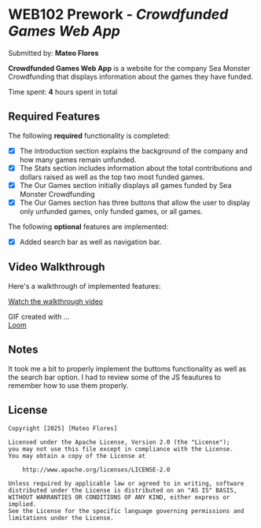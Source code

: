 # WEB102 Prework - *Crowdfunded Games Web App*

Submitted by: **Mateo Flores**

**Crowdfunded Games Web App** is a website for the company Sea Monster Crowdfunding that displays information about the games they have funded.

Time spent: **4** hours spent in total

## Required Features

The following **required** functionality is completed:

* [x] The introduction section explains the background of the company and how many games remain unfunded.
* [x] The Stats section includes information about the total contributions and dollars raised as well as the top two most funded games.
* [x] The Our Games section initially displays all games funded by Sea Monster Crowdfunding
* [x] The Our Games section has three buttons that allow the user to display only unfunded games, only funded games, or all games.

The following **optional** features are implemented:

* [X] Added search bar as well as navigation bar.

## Video Walkthrough

Here's a walkthrough of implemented features:

[Watch the walkthrough video](https://www.loom.com/share/66f317c131f24528bc50321aea7d2067?sid=b0cc1a1e-fd88-4870-a079-2b763571354e)

<!-- Replace this with whatever GIF tool you used! -->
GIF created with ...  
[Loom](https://www.loom.com/) 

## Notes

It took me a bit to properly implement the buttoms functionality as well as the search bar option. I had to review some of the JS feautures to remember how to use them properly.

## License

    Copyright [2025] [Mateo Flores]

    Licensed under the Apache License, Version 2.0 (the "License");
    you may not use this file except in compliance with the License.
    You may obtain a copy of the License at

        http://www.apache.org/licenses/LICENSE-2.0

    Unless required by applicable law or agreed to in writing, software
    distributed under the License is distributed on an "AS IS" BASIS,
    WITHOUT WARRANTIES OR CONDITIONS OF ANY KIND, either express or implied.
    See the License for the specific language governing permissions and
    limitations under the License.
